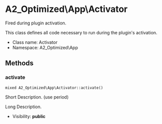 A2_Optimized\App\Activator
===============

Fired during plugin activation.

This class defines all code necessary to run during the plugin's activation.


* Class name: Activator
* Namespace: A2_Optimized\App







Methods
-------


### activate

    mixed A2_Optimized\App\Activator::activate()

Short Description. (use period)

Long Description.

* Visibility: **public**



